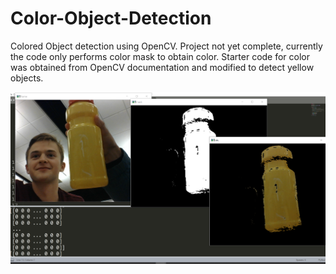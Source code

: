 # Color-Object-Detection

Colored Object detection using OpenCV. Project not yet complete, currently the code only performs color mask to obtain color.
Starter code for color was obtained from OpenCV documentation and modified to detect yellow objects.

![orange apple detection](demo_picture.png)
